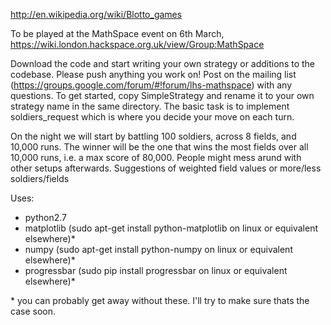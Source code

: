 http://en.wikipedia.org/wiki/Blotto_games

To be played at the MathSpace event on 6th March, https://wiki.london.hackspace.org.uk/view/Group:MathSpace

Download the code and start writing your own strategy or additions to the codebase.
Please push anything you work on! Post on the mailing list (https://groups.google.com/forum/#!forum/lhs-mathspace) with any questions.
To get started, copy SimpleStrategy and rename it to your own strategy name in the same directory.
The basic task is to implement soldiers_request which is where you decide your move on each turn.

On the night we will start by battling 100 soldiers, across 8 fields, and 10,000 runs.
The winner will be the one that wins the most fields over all 10,000 runs, i.e. a max score of 80,000.
People might mess arund with other setups afterwards. Suggestions of weighted field values or more/less soldiers/fields

Uses:

 - python2.7
 - matplotlib (sudo apt-get install python-matplotlib on linux or equivalent elsewhere)*
 - numpy (sudo apt-get install python-numpy on linux or equivalent elsewhere)*
 - progressbar (sudo pip install progressbar on linux or equivalent elsewhere)*
 
\* you can probably get away without these. I'll try to make sure thats the case soon.

